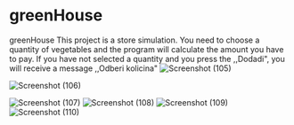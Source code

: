# greenHouse
greenHouse
This project is a store simulation. You need to choose a quantity of vegetables and the program will calculate the amount you have to pay.
If you have not selected a quantity and you press the ,,Dodadi", you will receive a message ,,Odberi kolicina"
![Screenshot (105)](https://github.com/duletashev1/Prodavnica/assets/116757605/ea56c108-beee-4276-a6db-97d126b86448)

![Screenshot (106)](https://github.com/duletashev1/Prodavnica/assets/116757605/8b5a4b79-df5b-4cd3-bb66-21aee2ad166a)


![Screenshot (107)](https://github.com/duletashev1/Prodavnica/assets/116757605/0d3833b8-c96b-4ee4-8d4a-a249cb7bd807)
![Screenshot (108)](https://github.com/duletashev1/Prodavnica/assets/116757605/3d4fa2f6-3c58-4c40-a769-06b056e741ac)
![Screenshot (109)](https://github.com/duletashev1/Prodavnica/assets/116757605/242fcc20-0c99-4484-a56b-5b7b6488b5c1)
![Screenshot (110)](https://github.com/duletashev1/Prodavnica/assets/116757605/144c6c39-6597-4b2b-9cc3-5d4e5bd053ad)
